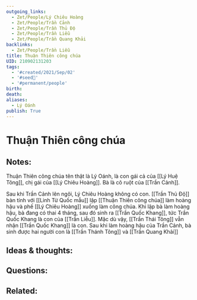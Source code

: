 ```yaml
---
outgoing_links:
  - Zet/People/Lý Chiêu Hoàng
  - Zet/People/Trần Cảnh
  - Zet/People/Trần Thủ Độ
  - Zet/People/Trần Liễu
  - Zet/People/Trần Quang Khải
backlinks:
  - Zet/People/Trần Liễu
title: Thuận Thiên công chúa
UID: 210902131203
tags:
  - '#created/2021/Sep/02'
  - '#seed🥜'
  - '#permanent/people'
birth: 
death: 
aliases:
  - Lý Oánh
publish: True
---
```

# Thuận Thiên công chúa

## Notes:
Thuận Thiên công chúa tên thật là Lý Oánh, là con gái cả của [[Lý Huệ Tông]], chị gái của [[Lý Chiêu Hoàng]]. Bà là cô ruột của [[Trần Cảnh]]. 

Sau khi Trần Cảnh lên ngôi, Lý Chiêu Hoàng không có con. [[Trần Thủ Độ]] bàn tính với [[Linh Từ Quốc mẫu]] lập [[Thuận Thiên công chúa]] làm hoàng hậu và phế [[Lý Chiêu Hoàng]] xuống làm công chúa.
Khi lập bà làm hoàng hậu, bà đang có thai 4 tháng, sau đó sinh ra [[Trần Quốc Khang]], tức Trần Quốc Khang là con của [[Trần Liễu]]. Mặc dù vậy, [[Trần Thái Tông]] vẫn nhận [[Trần Quốc Khang]] là con.
Sau khi làm hoàng hậu của Trần Cảnh, bà sinh được hai người con là [[Trần Thánh Tông]] và [[Trần Quang Khải]]

## Ideas & thoughts:

## Questions:


## Related:
